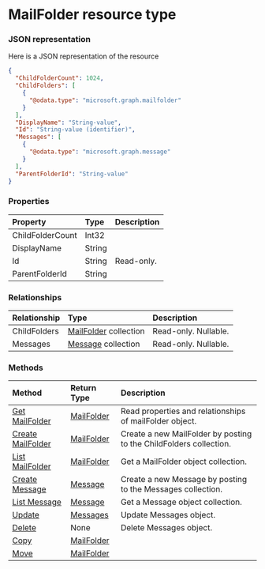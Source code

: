 # MailFolder resource type



### JSON representation

Here is a JSON representation of the resource

<!-- {
  "blockType": "resource",
  "optionalProperties": [
    "ChildFolders",
    "Messages"
  ],
  "@odata.type": "microsoft.graph.mailfolder"
}-->

```json
{
  "ChildFolderCount": 1024,
  "ChildFolders": [
    {
      "@odata.type": "microsoft.graph.mailfolder"
    }
  ],
  "DisplayName": "String-value",
  "Id": "String-value (identifier)",
  "Messages": [
    {
      "@odata.type": "microsoft.graph.message"
    }
  ],
  "ParentFolderId": "String-value"
}

```
### Properties
| Property	   | Type	|Description|
|:---------------|:--------|:----------|
|ChildFolderCount|Int32||
|DisplayName|String||
|Id|String| Read-only.|
|ParentFolderId|String||

### Relationships
| Relationship | Type	|Description|
|:---------------|:--------|:----------|
|ChildFolders|[MailFolder](mailfolder.md) collection| Read-only. Nullable.|
|Messages|[Message](message.md) collection| Read-only. Nullable.|

### Methods

| Method		   | Return Type	|Description|
|:---------------|:--------|:----------|
|[Get MailFolder](../api/mailfolder_get.md) | [MailFolder](mailfolder.md) |Read properties and relationships of mailFolder object.|
|[Create MailFolder](../api/mailfolder_post_childfolders.md) |[MailFolder](mailfolder.md)| Create a new MailFolder by posting to the ChildFolders collection.|
|[List MailFolder](../api/mailfolder_list.downcase}.md) |[MailFolder](mailfolder.md)| Get a MailFolder object collection.|
|[Create Message](../api/childfolders_post_messages.md) |[Message](message.md)| Create a new Message by posting to the Messages collection.|
|[List Message](../api/message_list.downcase}.md) |[Message](message.md)| Get a Message object collection.|
|[Update](../api/messages_update.md) | [Messages](messages.md)	|Update Messages object. |
|[Delete](../api/messages_delete.md) | None |Delete Messages object. |
|[Copy](../api/messages_copy.md)|[MailFolder](mailfolder.md)||
|[Move](../api/messages_move.md)|[MailFolder](mailfolder.md)||

<!-- uuid: a45eaed3-2ab6-479e-b4cc-a0e56c081e2f
2015-10-25 12:52:19 UTC -->
<!-- {
  "type": "#page.annotation",
  "description": "Messages resource",
  "keywords": "",
  "section": "documentation",
  "tocPath": ""
}-->